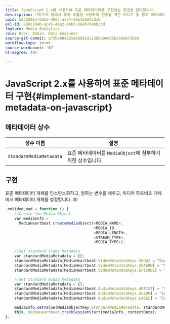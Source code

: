 ```yaml
---
title: JavaScript 2.x를 사용하여 표준 메타데이터를 구현하는 방법을 알아봅니다.
description: 브라우저 앱에서 추적 호출을 사용하여 전송할 표준 비디오 및 광고 메타데이터를 설정하는 방법을 알아봅니다(JS 2.x).
uuid: 523d29e3-0a62-40d7-ac74-da645024cdcb
exl-id: 889c294b-ac45-4e82-abb3-88ab70abbc3d
feature: Media Analytics
role: User, Admin, Data Engineer
source-git-commit: a73ba98e025e0a915a5136bb9e0d5bcbde875b0a
workflow-type: tm+mt
source-wordcount: '67'
ht-degree: 49%

---
```


# JavaScript 2.x를 사용하여 표준 메타데이터 구현{#implement-standard-metadata-on-javascript}

## 메타데이터 상수

| 상수 이름 | 설명   |
| --- | --- |
| `StandardMediaMetadata` | 표준 메타데이터를 `MediaObject`에 첨부하기 위한 상수입니다. |

## 구현

표준 메타데이터 개체를 인스턴스화하고, 원하는 변수를 채우고, 미디어 하트비트 개체에서 메타데이터 개체를 설정합니다. 예:

```js
_onVideoLoad = function () {
    //Create the Media Object   
    var mediaInfo =  
      MediaHeartbeat.createMediaObject(<MEDIA_NAME>,  
                                       <MEDIA_ID,  
                                       <MEDIA_LENGTH>,
                                       <STREAM_TYPE>,
                                       <MEDIA_TYPE>);

    //Set standard Video Metadata
    var standardMediaMetadata = {};     
    standardMediaMetadata[MediaHeartbeat.VideoMetadataKeys.SHOW] = "Sample Show";
    standardMediaMetadata[MediaHeartbeat.VideoMetadataKeys.SEASON] = "Sample Season";
    standardMediaMetadata[MediaHeartbeat.VideoMetadataKeys.EPISODE] = "Sample Episode";

    //Set standard Audio Metadata
    var standardMediaMetadata = {};     
    standardMediaMetadata[MediaHeartbeat.AudioMetadataKeys.ARTIST] = "Sample Artist";
    standardMediaMetadata[MediaHeartbeat.AudioMetadataKeys.ALBUM] = "Sample Album";
    standardMediaMetadata[MediaHeartbeat.AudioMetadataKeys.LABEL] = "Sample Label";

    mediaInfo.setValue(MediaObjectKey.StandardMediaMetadata, standardMediaMetadata);
    this._mediaHeartbeat.trackSessionStart(mediaInfo, contextData);
};
```
